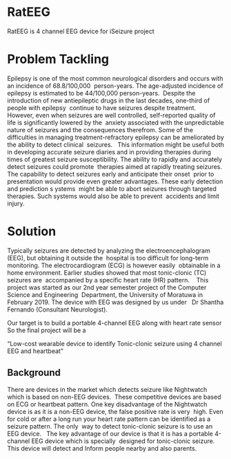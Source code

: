 # RatEEG
RatEEG is 4 channel EEG device for iSeizure project

<h1>Problem Tackling</h1>

Epilepsy is one of the most common neurological disorders and occurs with an incidence of 68.8/100,000  person-years. 
The age-adjusted incidence of epilepsy is estimated to be 44/100,000 person-years.  
Despite the introduction of new antiepileptic drugs in the last decades, one-third of people with epilepsy  
continue to have seizures despite treatment.  
However, even when seizures are well controlled, self-reported quality of life is significantly lowered by the  
anxiety associated with the unpredictable nature of seizures and the consequences therefrom. 
Some of the  difficulties in managing treatment-refractory epilepsy can be ameliorated by the ability 
to detect clinical  seizures.   This information might be useful both in developing accurate seizure diaries 
and in providing therapies during  times of greatest seizure susceptibility. The ability to rapidly and accurately 
detect seizures could promote  therapies aimed at rapidly treating seizures. The capability to detect seizures early and 
anticipate their onset  prior to presentation would provide even greater advantages. These early detection and prediction s
ystems  might be able to abort seizures through targeted therapies. Such systems would also be able to prevent  
accidents and limit injury. 

<h1>Solution</h1>

Typically seizures are detected by analyzing the electroencephalogram (EEG), but obtaining it outside the  
hospital is too difficult for long-term monitoring. The electrocardiogram (ECG) is however easily  obtainable in a 
home environment. Earlier studies showed that most tonic-clonic (TC) seizures are  accompanied by a specific heart rate (HR) pattern.    
This project was started as our  2nd year semester project of the Computer Science and Engineering  Department, 
the University of Moratuwa in February 2019. The device with EEG was designed by us under   
Dr Shantha Fernando (Consultant Neurologist).     

Our target is to build a portable 4-channel EEG along with heart rate sensor  So the final project will be a     

“Low-cost wearable device to identify Tonic-clonic seizure using 4 channel EEG and heartbeat” 


<h2>Background</h2>
There are devices in the market which detects seizure like Nightwatch which is based on non-EEG devices.  These competitive devices 
are based on ECG or heartbeat pattern. One key disadvantage of the Nightwatch device is as it is a non-EEG device, the false 
positive rate is very  high. Even for cold or after a long run your heart rate pattern can be identified as a seizure pattern. 
The only  way to detect tonic-clonic seizure is to use an EEG device.  
The key advantage of our device is that it is has a portable 4-channel EEG device which is specially  designed 
for tonic-clonic seizure. This device will detect and Inform people nearby and also parents.  
